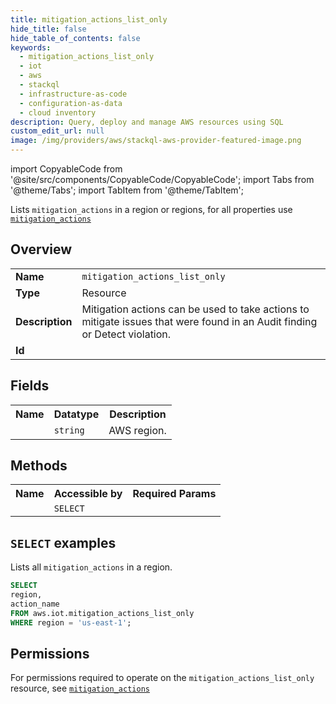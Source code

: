 ```yaml
---
title: mitigation_actions_list_only
hide_title: false
hide_table_of_contents: false
keywords:
  - mitigation_actions_list_only
  - iot
  - aws
  - stackql
  - infrastructure-as-code
  - configuration-as-data
  - cloud inventory
description: Query, deploy and manage AWS resources using SQL
custom_edit_url: null
image: /img/providers/aws/stackql-aws-provider-featured-image.png
---
```


import CopyableCode from '@site/src/components/CopyableCode/CopyableCode';
import Tabs from '@theme/Tabs';
import TabItem from '@theme/TabItem';

Lists <code>mitigation_actions</code> in a region or regions, for all properties use <a href="/providers/aws/serviceName/mitigation_actions/"><code>mitigation_actions</code></a>

## Overview
<table><tbody>
<tr><td><b>Name</b></td><td><code>mitigation_actions_list_only</code></td></tr>
<tr><td><b>Type</b></td><td>Resource</td></tr>
<tr><td><b>Description</b></td><td>Mitigation actions can be used to take actions to mitigate issues that were found in an Audit finding or Detect violation.</td></tr>
<tr><td><b>Id</b></td><td><CopyableCode code="aws.iot.mitigation_actions_list_only" /></td></tr>
</tbody></table>

## Fields
<table><tbody><tr><th>Name</th><th>Datatype</th><th>Description</th></tr><tr><td><CopyableCode code="region" /></td><td><code>string</code></td><td>AWS region.</td></tr>
</tbody></table>

## Methods

<table><tbody>
  <tr>
    <th>Name</th>
    <th>Accessible by</th>
    <th>Required Params</th>
  </tr>
  <tr>
    <td><CopyableCode code="list_resources" /></td>
    <td><code>SELECT</code></td>
    <td><CopyableCode code="region" /></td>
  </tr>
</tbody></table>

## `SELECT` examples
Lists all <code>mitigation_actions</code> in a region.
```sql
SELECT
region,
action_name
FROM aws.iot.mitigation_actions_list_only
WHERE region = 'us-east-1';
```


## Permissions

For permissions required to operate on the <code>mitigation_actions_list_only</code> resource, see <a href="/providers/aws/iot/mitigation_actions/#permissions"><code>mitigation_actions</code></a>

